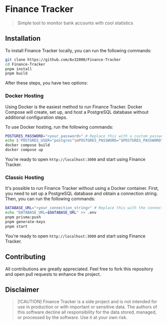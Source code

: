 # Finance Tracker

> Simple tool to monitor bank accounts with cool statistics

## Installation

To install Finance Tracker locally, you can run the following commands:

```sh
git clone https://github.com/Av32000/Finance-Tracker
cd Finance-Tracker
pnpm install
pnpm build
```

After these steps, you have two options:

### Docker Hosting

Using Docker is the easiest method to run Finance Tracker. Docker Compose will create, set up, and host a PostgreSQL database without additional configuration steps.

To use Docker hosting, run the following commands:

```sh
POSTGRES_PASSWORD="<your_password>" # Replace this with a custom password for the database
echo $'POSTGRES_USER="postgres"\nPOSTGRES_PASSWORD="$POSTGRES_PASSWORD"\nPOSTGRES_DB="ft"' >> .env
docker compose build
docker compose up
```

You're ready to open `http://localhost:3000` and start using Finance Tracker.

### Classic Hosting

It's possible to run Finance Tracker without using a Docker container. First, you need to set up a PostgreSQL database and obtain a connection string. Then, you can run the following commands:

```sh
DATABASE_URL="<your_connection_string>" # Replace this with the connection string of your PostgreSQL database
echo "DATABASE_URL=$DATABASE_URL" >> .env
pnpm prisma:push
pnpm generate-keys
pnpm start
```

You're ready to open `http://localhost:3000` and start using Finance Tracker.

## Contributing

All contributions are greatly appreciated. Feel free to fork this repository and open pull requests to enhance the project.

## Disclaimer

> [!CAUTION] Finance Tracker is a side project and is not intended for use in production or with important or sensitive data. The authors of this software decline all responsibility for the data stored, managed, or processed by the software. Use it at your own risk.
